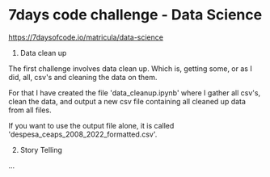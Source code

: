 # 7days code challenge - Data Science
https://7daysofcode.io/matricula/data-science

1. Data clean up

The first challenge involves data clean up. Which is, getting some, or as I did, all, csv's and cleaning the data on them.

For that I have created the file 'data_cleanup.ipynb' where I gather all csv's, clean the data, and output a new csv file containing all cleaned up data from all files.

If you want to use the output file alone, it is called 'despesa_ceaps_2008_2022_formatted.csv'.

2. Story Telling

... 
